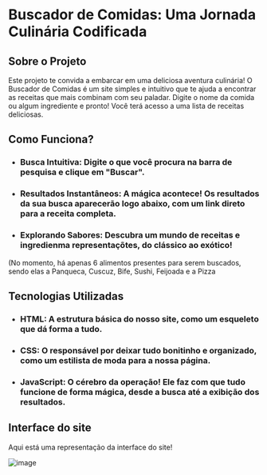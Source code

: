 # Buscador de Comidas: Uma Jornada Culinária Codificada

## Sobre o Projeto
Este projeto te convida a embarcar em uma deliciosa aventura culinária!  O Buscador de Comidas é um site simples e intuitivo que te ajuda a encontrar as receitas que mais combinam com seu paladar. Digite o nome da comida ou algum ingrediente e pronto! Você terá acesso a uma lista de receitas deliciosas.

## Como Funciona?
- ### Busca Intuitiva: Digite o que você procura na barra de pesquisa e clique em "Buscar".
- ### Resultados Instantâneos: A mágica acontece! Os resultados da sua busca aparecerão logo abaixo, com um link direto para a receita completa.
- ### Explorando Sabores: Descubra um mundo de receitas e ingredienma representaçõtes, do clássico ao exótico!
(No momento, há apenas 6 alimentos presentes para serem buscados, sendo elas a Panqueca, Cuscuz, Bife, Sushi, Feijoada e a Pizza

## Tecnologias Utilizadas
- ### HTML: A estrutura básica do nosso site, como um esqueleto que dá forma a tudo.
- ### CSS: O responsável por deixar tudo bonitinho e organizado, como um estilista de moda para a nossa página.
- ### JavaScript: O cérebro da operação! Ele faz com que tudo funcione de forma mágica, desde a busca até a exibição dos resultados.

## Interface do site
Aqui está uma representação da interface do site!

![image](https://github.com/user-attachments/assets/aaecf0e3-b72c-45d0-b4d1-09deca9cce3f)
